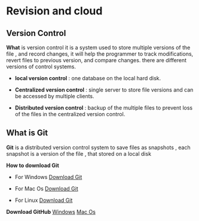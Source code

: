 # Revision and cloud 

## Version Control 

**What** is version control 
it is a system used to store multiple versions of the file , and record changes, it will help the programmer to track modifications, revert files to previous version, and compare changes. there are different versions of control systems. 

* **local version control** : one database on the local hard disk.

* **Centralized version control** : single server to store file versions and can be accessed by multiple clients. 

* **Distributed version control** : backup of the multiple files to prevent loss of the files in the centralized version control.

## What is Git 
**Git** is a distributed version control system to save files as snapshots , each snapshot is a version of the file , that stored on a local disk 

**How to download Git**

* For Windows 
[Download Git](https://git-scm.com/download/win)

* For Mac Os 
[Download Git](https://git-scm.com/download/mac)

* For Linux 
[Download Git](https://git-scm.com/download/linux)


**Download GitHub**
[Windows](http://windows.github.com)
[Mac Os](http://mac.github.com)

   
